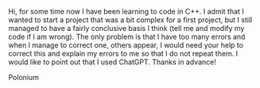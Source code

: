 Hi, for some time now I have been learning to code in C++. I admit that I wanted to start a project that was a bit complex for a first project, but I still managed to have a fairly conclusive basis I think (tell me and modify my code if I am wrong). The only problem is that I have too many errors and when I manage to correct one, others appear, I would need your help to correct this and explain my errors to me so that I do not repeat them. I would like to point out that I used ChatGPT. Thanks in advance!

Polonium
